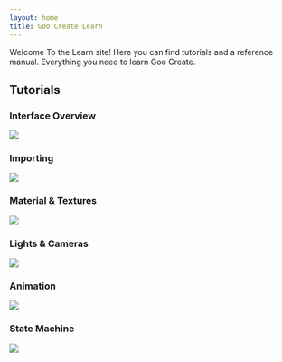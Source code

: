 ```yaml
---
layout: home
title: Goo Create Learn
---
```


Welcome To the Learn site! Here you can find tutorials and a reference manual. Everything you need to learn Goo Create.

## Tutorials

<div class="row-fluid">
	<div class="col-md-4 col-sm-6">
		<h3>Interface Overview</h3>
		<a href="{{ '/tutorials/intro' | prepend: site.baseurl }}">
			<img class="img-responsive" src="{{ '/tutorials/intro/thumb.jpg' | prepend: site.baseurl }}" />
		</a>
	</div>
	<div class="col-md-4 col-sm-6">
		<h3>Importing</h3>
		<a href="{{ '/tutorials/import' | prepend: site.baseurl }}">
			<img class="img-responsive" src="{{ '/tutorials/import/thumb.jpg' | prepend: site.baseurl }}" />
		</a>
	</div>
	<div class="col-md-4 col-sm-6">
		<h3>Material &amp; Textures</h3>
		<a href="{{ '/tutorials/material' | prepend: site.baseurl }}">
			<img class="img-responsive" src="{{ '/tutorials/material/thumb.jpg' | prepend: site.baseurl }}" />
		</a>
	</div>
	<div class="col-md-4 col-sm-6">
		<h3>Lights &amp; Cameras</h3>
		<a href="{{ '/tutorials/camera-light' | prepend: site.baseurl }}">
			<img class="img-responsive" src="{{ '/tutorials/camera-light/thumb.jpg' | prepend: site.baseurl }}" />
		</a>
	</div>
	<div class="col-md-4 col-sm-6">
		<h3>Animation</h3>
		<a href="{{ '/tutorials/animation' | prepend: site.baseurl }}">
			<img class="img-responsive" src="{{ '/tutorials/animation/thumb.jpg' | prepend: site.baseurl }}" />
		</a>
	</div>
	<div class="col-md-4 col-sm-6">
		<h3>State Machine</h3>
		<a href="{{ '/tutorials/state-machine' | prepend: site.baseurl }}">
			<img class="img-responsive" src="{{ '/tutorials/state-machine/thumb.jpg' | prepend: site.baseurl }}" />
		</a>
	</div>
</div>